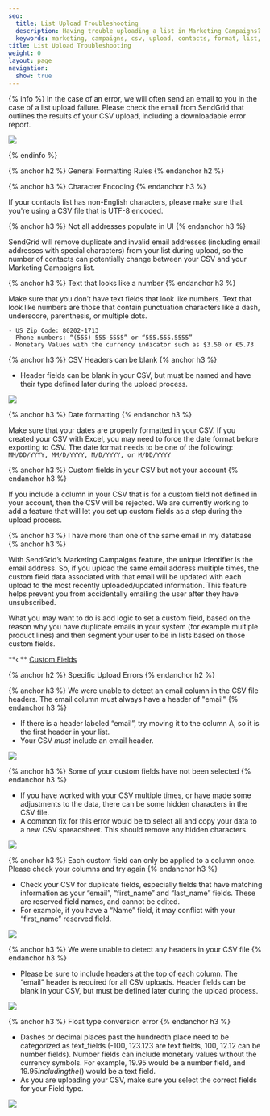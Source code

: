 ```yaml
---
seo:
  title: List Upload Troubleshooting
  description: Having trouble uploading a list in Marketing Campaigns? Learn common solutions here...
  keywords: marketing, campaigns, csv, upload, contacts, format, list, header, error, UTF-8
title: List Upload Troubleshooting
weight: 0
layout: page
navigation:
  show: true
---
```


{% info %}
In the case of an error, we will often send an email to you in the case of a list upload failure. Please check the email from SendGrid that outlines the results of your CSV upload, including a downloadable error report.

![]({{root_url}}/images/listupload_error.png)

{% endinfo %}

{% anchor h2 %} General Formatting Rules {% endanchor h2 %}


{% anchor h3 %} Character Encoding {% endanchor h3 %}

If your contacts list has non-English characters, please make sure that you're using a CSV file that is UTF-8 encoded.


{% anchor h3 %} Not all addresses populate in UI {% endanchor h3 %}

SendGrid will remove duplicate and invalid email addresses (including email addresses with special characters) from your list during upload, so the number of contacts can potentially change between your CSV and your Marketing Campaigns list.


{% anchor h3 %} Text that looks like a number {% endanchor h3 %}

Make sure that you don’t have text fields that look like numbers. Text that look like numbers are those that contain punctuation characters like a dash, underscore, parenthesis, or multiple dots.

```
- US Zip Code: 80202-1713
- Phone numbers: “(555) 555-5555” or “555.555.5555”
- Monetary Values with the currency indicator such as $3.50 or €5.73
```
{% anchor h3 %} CSV Headers can be blank {% anchor h3 %}

- Header fields can be blank in your CSV, but must be named and have their type defined later during the upload process.

![]({{root_url}}/images/listupload_5.png)

{% anchor h3 %} Date formatting {% endanchor h3 %}

Make sure that your dates are properly formatted in your CSV. If you created your CSV with Excel, you may need to force the date format before exporting to CSV. The date format needs to be one of the following: `MM/DD/YYYY, MM/D/YYYY, M/D/YYYY, or M/DD/YYYY`

{% anchor h3 %} Custom fields in your CSV but not your account {% endanchor h3 %}

If you include a column in your CSV that is for a custom field not defined in your account, then the CSV will be rejected. We are currently working to add a feature that will let you set up custom fields as a step during the upload process.

{% anchor h3 %} I have more than one of the same email in my database {% anchor h3 %}

With SendGrid’s Marketing Campaigns feature, the unique identifier is the email address. So, if you upload the same email address multiple times, the custom field data associated with that email will be updated with each upload to the most recently uploaded/updated information. This feature helps prevent you from accidentally emailing the user after they have unsubscribed.

What you may want to do is add logic to set a custom field, based on the reason why you have duplicate emails in your system (for example multiple product lines) and then segment your user to be in lists based on those custom fields.

**‹ ** [Custom Fields](https://sendgrid.com/docs/User_Guide/Marketing_Campaigns/custom_fields.html)


{% anchor h2 %} Specific Upload Errors {% endanchor h2 %}

{% anchor h3 %} We were unable to detect an email column in the CSV file headers. The email column must always have a header of "email" {% endanchor h3 %}

- If there is a header labeled “email”, try moving it to the column A, so it is the first header in your list.
- Your CSV _must_ include an email header.

![]({{root_url}}/images/listupload_1.png)

{% anchor h3 %} Some of your custom fields have not been selected {% endanchor h3 %}

- If you have worked with your CSV multiple times, or have made some adjustments to the data, there can be some hidden characters in the CSV file.
- A common fix for this error would be to select all and copy your data to a new CSV spreadsheet. This should remove any hidden characters.

![]({{root_url}}/images/listupload_2.png)

{% anchor h3 %} Each custom field can only be applied to a column once. Please check your columns and try again {% endanchor h3 %}

- Check your CSV for duplicate fields, especially fields that have matching information as your “email”, “first_name” and “last_name” fields. These are reserved field names, and cannot be edited.
- For example, if you have a “Name” field, it may conflict with your “first_name” reserved field.

![]({{root_url}}/images/listupload_3.png)

{% anchor h3 %} We were unable to detect any headers in your CSV file {% endanchor h3 %}

- Please be sure to include headers at the top of each column. The “email” header is required for all CSV uploads. Header fields can be blank in your CSV, but must be defined later during the upload process.

![]({{root_url}}/images/listupload_4.png)

{% anchor h3 %} Float type conversion error {% endanchor h3 %}

- Dashes or decimal places past the hundredth place need to be categorized as text_fields (-100, 123.123 are text fields, 100, 12.12 can be number fields).
Number fields can include monetary values without the currency symbols. For example, 19.95 would be a number field, and $19.95 including the ($) would be a text field.
- As you are uploading your CSV, make sure you select the correct fields for your Field type.

![]({{root_url}}/images/listupload_table.png)
